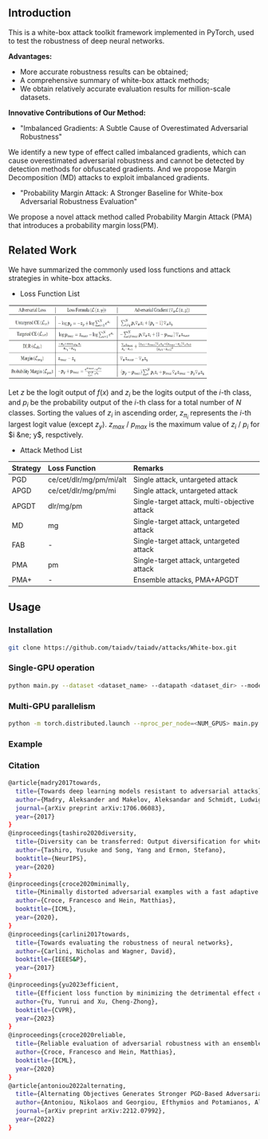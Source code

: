 ## Introduction
This is a white-box attack toolkit framework implemented in PyTorch, used to test the robustness of deep neural networks.

**Advantages:**
- More accurate robustness results can be obtained;
- A comprehensive summary of white-box attack methods;
- We obtain relatively accurate evaluation results for million-scale datasets.

**Innovative Contributions of Our Method:**
- "Imbalanced Gradients: A Subtle Cause of Overestimated Adversarial Robustness"

We identify a new type of effect called imbalanced gradients, which can cause overestimated adversarial robustness and cannot be detected by detection methods for obfuscated gradients. And we propose Margin Decomposition (MD) attacks to exploit imbalanced gradients.

- "Probability Margin Attack: A Stronger Baseline for White-box Adversarial Robustness Evaluation"

We propose a novel attack method called Probability Margin Attack (PMA) that introduces a probability margin loss(PM).


## Related Work
We have summarized the commonly used loss functions and attack strategies in white-box attacks.
- Loss Function List

<img src="loss.jpg" width="400" height="150">

Let $z$ be the logit output of $f(x)$ and $z_i$ be the logits output of the $i$-th class, and $p_i$ be the probability output of the $i$-th class for a total number of $N$ classes. Sorting the values of $z_i$ in ascending order, $z_{\pi_i}$ represents the $i$-th largest logit value (except $z_{y}$).
$z_{max}$ / $p_{max}$ is the maximum value of $z_i$ / $p_i$ for $i &ne; y$, respctively.

- Attack Method List
  
| Strategy | Loss Function | Remarks |
|:--------|:-------------|:-------|
| PGD | ce/cet/dlr/mg/pm/mi/alt | Single attack, untargeted attack |
| APGD | ce/cet/dlr/mg/pm/mi | Single attack, untargeted attack |
| APGDT | dlr/mg/pm | Single-target attack, multi-objective attack |
| MD | mg | Single-target attack, untargeted attack |
| FAB | - | Single-target attack, untargeted attack |
| PMA | pm | Single-target attack, untargeted attack |
| PMA+ | - | Ensemble attacks, PMA+APGDT |


## Usage

### Installation
```bash
git clone https://github.com/taiadv/taiadv/attacks/White-box.git
```

### Single-GPU operation
```bash
python main.py --dataset <dataset_name> --datapath <dataset_dir> --model <model_path> --eps 8 --bs <batchsize> --attack_type <PMA> --loss_f <pm> --num_steps 100 --num_classes <num_classes>
```
### Multi-GPU parallelism
```bash
python -m torch.distributed.launch --nproc_per_node=<NUM_GPUS> main.py --dataset <dataset_name> --datapath <dataset_dir> --model <model_path> --eps 8 --bs <batchsize> --attack_type <PMA> --loss_f <pm> --num_steps 100 --num_classes <num_classes>
```

### Example


### Citation
```bash
@article{madry2017towards,
  title={Towards deep learning models resistant to adversarial attacks},
  author={Madry, Aleksander and Makelov, Aleksandar and Schmidt, Ludwig and Tsipras, Dimitris and Vladu, Adrian},
  journal={arXiv preprint arXiv:1706.06083},
  year={2017}
}
@inproceedings{tashiro2020diversity,
  title={Diversity can be transferred: Output diversification for white-and black-box attacks},
  author={Tashiro, Yusuke and Song, Yang and Ermon, Stefano},
  booktitle={NeurIPS},
  year={2020}
}
@inproceedings{croce2020minimally,
  title={Minimally distorted adversarial examples with a fast adaptive boundary attack},
  author={Croce, Francesco and Hein, Matthias},
  booktitle={ICML},
  year={2020},
}
@inproceedings{carlini2017towards,
  title={Towards evaluating the robustness of neural networks},
  author={Carlini, Nicholas and Wagner, David},
  booktitle={IEEES&P},
  year={2017}
}
@inproceedings{yu2023efficient,
  title={Efficient loss function by minimizing the detrimental effect of floating-point errors on gradient-based attacks},
  author={Yu, Yunrui and Xu, Cheng-Zhong},
  booktitle={CVPR},
  year={2023}
}
@inproceedings{croce2020reliable,
  title={Reliable evaluation of adversarial robustness with an ensemble of diverse parameter-free attacks},
  author={Croce, Francesco and Hein, Matthias},
  booktitle={ICML},
  year={2020}
}
@article{antoniou2022alternating,
  title={Alternating Objectives Generates Stronger PGD-Based Adversarial Attacks},
  author={Antoniou, Nikolaos and Georgiou, Efthymios and Potamianos, Alexandros},
  journal={arXiv preprint arXiv:2212.07992},
  year={2022}
}
```


